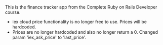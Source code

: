 This is the finance tracker app from the Complete Ruby on Rails Developer course.

* iex cloud price functionality is no longer free to use. Prices will be hardcoded.
* Prices are no longer hardcoded and also no longer return a 0. Changed param 'iex_ask_price' to 'last_price'.
